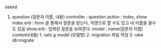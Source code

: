 asked

1. question (질문자 이름, 내용)
    controller : question
    action : index, show
        index.erb : form 을 통해서 질문을 받는다,   익명으로 할 수도 있고 내 이름을 쓸수도 있음
        show.erb : 입력된 질문을 보여준다.
    model : 
        name(질문자 이름)
        content(내용)
        1. rails g model (모델명)
        2. migration 파일 작성
        3. rake db:migrate